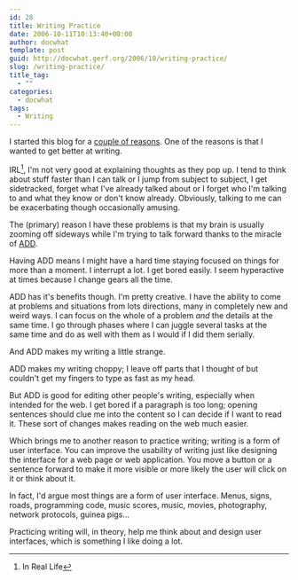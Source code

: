```yaml
---
id: 28
title: Writing Practice
date: 2006-10-11T10:13:40+00:00
author: docwhat
template: post
guid: http://docwhat.gerf.org/2006/10/writing-practice/
slug: /writing-practice/
title_tag:
  - ""
categories:
  - docwhat
tags:
  - Writing
---
```

I started this blog for a [couple of reasons](http://docwhat.gerf.org/2006/09/moving-to-a-blog/). One of the reasons is that I wanted to get better at writing.

IRL[^1], I'm not very good at explaining thoughts as they pop up. I tend to think about stuff faster than I can talk or I jump from subject to subject, I get sidetracked, forget what I've already talked about or I forget who I'm talking to and what they know or don't know already. Obviously, talking to me can be exacerbating though occasionally amusing.



The (primary) reason I have these problems is that my brain is usually zooming off sideways while I'm trying to talk forward thanks to the miracle of [ADD](http://en.wikipedia.org/wiki/Attention-deficit_disorder).

Having ADD means I might have a hard time staying focused on things for more than a moment. I interrupt a lot. I get bored easily. I seem hyperactive at times because I change gears all the time.

ADD has it's benefits though. I'm pretty creative. I have the ability to come at problems and situations from lots directions, many in completely new and weird ways. I can focus on the whole of a problem *and* the details at the same time. I go through phases where I can juggle several tasks at the same time and do as well with them as I would if I did them serially.

And ADD makes my writing a little strange.

ADD makes my writing choppy; I leave off parts that I thought of but couldn't get my fingers to type as fast as my head.

But ADD is good for editing other people's writing, especially when intended for the web. I get bored if a paragraph is too long; opening sentences should clue me into the content so I can decide if I want to read it. These sort of changes makes reading on the web much easier.

Which brings me to another reason to practice writing; writing is a form of user interface. You can improve the usability of writing just like designing the interface for a web page or web application. You move a button or a sentence forward to make it more visible or more likely the user will click on it or think about it.

In fact, I'd argue most things are a form of user interface. Menus, signs, roads, programming code, music scores, music, movies, photography, network protocols, guinea pigs…

Practicing writing will, in theory, help me think about and design user interfaces, which is something I like doing a lot.

[^1]: In Real Life